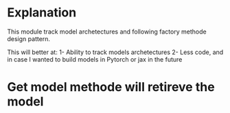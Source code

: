 # Explanation

This module track model archetectures and following factory methode design pattern.

This will better at:
1- Ability to track models archetectures
2- Less code, and in case I wanted to build models in Pytorch or jax in the future

# Get model methode will retireve the model